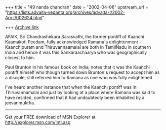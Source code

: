 +++
title = "49 nanda chandran"
date = "2002-04-06"
upstream_url = "https://lists.advaita-vedanta.org/archives/advaita-l/2002-April/002624.html"

+++
[Archive link](https://lists.advaita-vedanta.org/archives/advaita-l/2002-April/002624.html)

AFAIK, Sri Chandrashekara Sarasvathi, the former pontiff of Kaanchi
Kaamakoti Peedam, fully acknowledged Ramana's enlightenment - Kaanchipuram
and Thiruvannaamalai are both in TamilNadu in southern India and hence it
was this Sankaraachaarya who was geographically closest to him.

Paul Brunton in his famous book on India, notes that it was the Kaanchi
pontiff himself who though turned down Brunton's request to accept him as a
disciple, still referred him to Ramana as one who was fully enlightened.

I've heard another instance that when the Kaanchi pontiff was in
Thiruvannamalai and just by looking at a place where Ramana was said to have
resided, confirmed that it had undoubtedly been inhabited by a jeevanmuktha.

_________________________________________________________________
Get your FREE download of MSN Explorer at http://explorer.msn.com/intl.asp.

